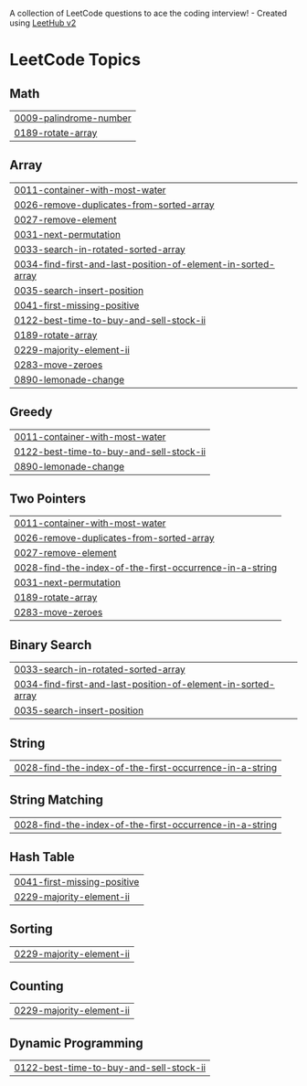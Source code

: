 A collection of LeetCode questions to ace the coding interview! - Created using [LeetHub v2](https://github.com/arunbhardwaj/LeetHub-2.0)
<!---LeetCode Topics Start-->
# LeetCode Topics
## Math
|  |
| ------- |
| [0009-palindrome-number](https://github.com/Kpilsaini12/DSA-Leetcode/tree/master/0009-palindrome-number) |
| [0189-rotate-array](https://github.com/Kpilsaini12/DSA-Leetcode/tree/master/0189-rotate-array) |
## Array
|  |
| ------- |
| [0011-container-with-most-water](https://github.com/Kpilsaini12/DSA-Leetcode/tree/master/0011-container-with-most-water) |
| [0026-remove-duplicates-from-sorted-array](https://github.com/Kpilsaini12/DSA-Leetcode/tree/master/0026-remove-duplicates-from-sorted-array) |
| [0027-remove-element](https://github.com/Kpilsaini12/DSA-Leetcode/tree/master/0027-remove-element) |
| [0031-next-permutation](https://github.com/Kpilsaini12/DSA-Leetcode/tree/master/0031-next-permutation) |
| [0033-search-in-rotated-sorted-array](https://github.com/Kpilsaini12/DSA-Leetcode/tree/master/0033-search-in-rotated-sorted-array) |
| [0034-find-first-and-last-position-of-element-in-sorted-array](https://github.com/Kpilsaini12/DSA-Leetcode/tree/master/0034-find-first-and-last-position-of-element-in-sorted-array) |
| [0035-search-insert-position](https://github.com/Kpilsaini12/DSA-Leetcode/tree/master/0035-search-insert-position) |
| [0041-first-missing-positive](https://github.com/Kpilsaini12/DSA-Leetcode/tree/master/0041-first-missing-positive) |
| [0122-best-time-to-buy-and-sell-stock-ii](https://github.com/Kpilsaini12/DSA-Leetcode/tree/master/0122-best-time-to-buy-and-sell-stock-ii) |
| [0189-rotate-array](https://github.com/Kpilsaini12/DSA-Leetcode/tree/master/0189-rotate-array) |
| [0229-majority-element-ii](https://github.com/Kpilsaini12/DSA-Leetcode/tree/master/0229-majority-element-ii) |
| [0283-move-zeroes](https://github.com/Kpilsaini12/DSA-Leetcode/tree/master/0283-move-zeroes) |
| [0890-lemonade-change](https://github.com/Kpilsaini12/DSA-Leetcode/tree/master/0890-lemonade-change) |
## Greedy
|  |
| ------- |
| [0011-container-with-most-water](https://github.com/Kpilsaini12/DSA-Leetcode/tree/master/0011-container-with-most-water) |
| [0122-best-time-to-buy-and-sell-stock-ii](https://github.com/Kpilsaini12/DSA-Leetcode/tree/master/0122-best-time-to-buy-and-sell-stock-ii) |
| [0890-lemonade-change](https://github.com/Kpilsaini12/DSA-Leetcode/tree/master/0890-lemonade-change) |
## Two Pointers
|  |
| ------- |
| [0011-container-with-most-water](https://github.com/Kpilsaini12/DSA-Leetcode/tree/master/0011-container-with-most-water) |
| [0026-remove-duplicates-from-sorted-array](https://github.com/Kpilsaini12/DSA-Leetcode/tree/master/0026-remove-duplicates-from-sorted-array) |
| [0027-remove-element](https://github.com/Kpilsaini12/DSA-Leetcode/tree/master/0027-remove-element) |
| [0028-find-the-index-of-the-first-occurrence-in-a-string](https://github.com/Kpilsaini12/DSA-Leetcode/tree/master/0028-find-the-index-of-the-first-occurrence-in-a-string) |
| [0031-next-permutation](https://github.com/Kpilsaini12/DSA-Leetcode/tree/master/0031-next-permutation) |
| [0189-rotate-array](https://github.com/Kpilsaini12/DSA-Leetcode/tree/master/0189-rotate-array) |
| [0283-move-zeroes](https://github.com/Kpilsaini12/DSA-Leetcode/tree/master/0283-move-zeroes) |
## Binary Search
|  |
| ------- |
| [0033-search-in-rotated-sorted-array](https://github.com/Kpilsaini12/DSA-Leetcode/tree/master/0033-search-in-rotated-sorted-array) |
| [0034-find-first-and-last-position-of-element-in-sorted-array](https://github.com/Kpilsaini12/DSA-Leetcode/tree/master/0034-find-first-and-last-position-of-element-in-sorted-array) |
| [0035-search-insert-position](https://github.com/Kpilsaini12/DSA-Leetcode/tree/master/0035-search-insert-position) |
## String
|  |
| ------- |
| [0028-find-the-index-of-the-first-occurrence-in-a-string](https://github.com/Kpilsaini12/DSA-Leetcode/tree/master/0028-find-the-index-of-the-first-occurrence-in-a-string) |
## String Matching
|  |
| ------- |
| [0028-find-the-index-of-the-first-occurrence-in-a-string](https://github.com/Kpilsaini12/DSA-Leetcode/tree/master/0028-find-the-index-of-the-first-occurrence-in-a-string) |
## Hash Table
|  |
| ------- |
| [0041-first-missing-positive](https://github.com/Kpilsaini12/DSA-Leetcode/tree/master/0041-first-missing-positive) |
| [0229-majority-element-ii](https://github.com/Kpilsaini12/DSA-Leetcode/tree/master/0229-majority-element-ii) |
## Sorting
|  |
| ------- |
| [0229-majority-element-ii](https://github.com/Kpilsaini12/DSA-Leetcode/tree/master/0229-majority-element-ii) |
## Counting
|  |
| ------- |
| [0229-majority-element-ii](https://github.com/Kpilsaini12/DSA-Leetcode/tree/master/0229-majority-element-ii) |
## Dynamic Programming
|  |
| ------- |
| [0122-best-time-to-buy-and-sell-stock-ii](https://github.com/Kpilsaini12/DSA-Leetcode/tree/master/0122-best-time-to-buy-and-sell-stock-ii) |
<!---LeetCode Topics End-->